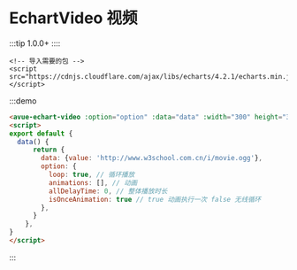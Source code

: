

# EchartVideo 视频
:::tip
1.0.0+
::::

```
<!-- 导入需要的包 -->  
<script src="https://cdnjs.cloudflare.com/ajax/libs/echarts/4.2.1/echarts.min.js"></script>
```

:::demo 
```html
<avue-echart-video :option="option" :data="data" :width="300" height="300"></avue-echart-video>
<script>
export default {
  data() {
      return {
        data: {value: 'http://www.w3school.com.cn/i/movie.ogg'},
        option: {
          loop: true, // 循环播放
          animations: [], // 动画
          allDelayTime: 0, // 整体播放时长
          isOnceAnimation: true // true 动画执行一次 false 无线循环
        },
      }
    },
}
</script>

```
:::
<script>
export default {
  data() {
      return {
        data:{value: 'http://www.w3school.com.cn/i/movie.ogg'},
        option: {
          URL: 'http://www.w3school.com.cn/i/movie.ogg',
          loop: true, // 循环播放
          animations: [], // 动画
          allDelayTime: 0, // 整体播放时长
          isOnceAnimation: true // true 动画执行一次 false 无线循环
        },
      }
    },
}
</script>




